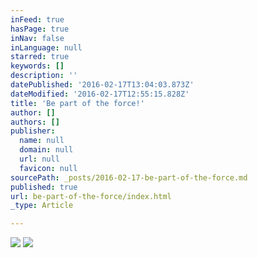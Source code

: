 ```yaml
---
inFeed: true
hasPage: true
inNav: false
inLanguage: null
starred: true
keywords: []
description: ''
datePublished: '2016-02-17T13:04:03.873Z'
dateModified: '2016-02-17T12:55:15.828Z'
title: 'Be part of the force!'
author: []
authors: []
publisher:
  name: null
  domain: null
  url: null
  favicon: null
sourcePath: _posts/2016-02-17-be-part-of-the-force.md
published: true
url: be-part-of-the-force/index.html
_type: Article

---
```

![](https://the-grid-user-content.s3-us-west-2.amazonaws.com/809d627e-caa0-4a30-8478-a50d8849a437.JPG)
![](https://the-grid-user-content.s3-us-west-2.amazonaws.com/a24a6d31-829c-4da6-9fab-be1c8560a146.jpg)